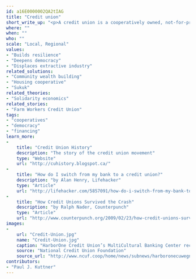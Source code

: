 ```yaml
---
id: a16E0000002QA2tIAG
title: "Credit union"
short_write_up: "<p>A credit union is a cooperatively owned, not-for-profit financial institution that offers banking, loans, and other financial services to members. Often focused on one or more specific populations such as workers at a company or residents in a neighborhood, credit unions are a vital alternative to large corporate banks — a value highlighted in the 2008 crash, during which U.S. credit unions saw relative stability while many banks were bailed out with massive infusions of public money. While not all credit unions live up to their promise, the institution is  structurally democratic, with each member having an equal vote in governance decisions. Credit unions can be an integral part of community-based development efforts, offering low-cost, locally accountable financial services.</p>"
where: ""
when: ""
who: ""
scale: "Local, Regional"
values:
- "Builds resilience"
- "Deepens democracy"
- "Displaces extractive industry"
related_solutions:
- "Community wealth building"
- "Housing cooperative"
- "Sukuk"
related_theories:
- "Solidarity economics"
related_stories:
- "Farm Workers Credit Union"
tags:
- "cooperatives"
- "democracy"
- "financing"
learn_more:
-
    title: "Credit Union History"
    description: "The story of the credit union movement"
    type: "Website"
    url: "http://cuhistory.blogspot.ca/"
-
    title: "How do I switch from my bank to a credit union?"
    description: "by Alan Henry, Lifehacker"
    type: "Article"
    url: "http://lifehacker.com/5857091/how-do-i-switch-from-my-bank-to-a-credit-union"
-
    title: "How Credit Unions Survived the Crash"
    description: "by Ralph Nader, Counterpunch"
    type: "Article"
    url: "http://www.counterpunch.org/2009/02/23/how-credit-unions-survived-the-crash/"
images:
-
    url: "Credit-Union.jpg"
    name: "Credit-Union.jpg"
    caption: "HarborOne Credit Union’s MultiCultural Banking Center receives an award for their service"
    source: "National Credit Union Foundation"
    source_url: "http://www.ncuf.coop/home/news/subnews/harboronecuwegneraward.aspx"
contributors:
- "Paul J. Kuttner"
---
```

